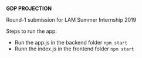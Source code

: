 **GDP PROJECTION**

Round-1 submission for LAM Summer Internship 2019

Steps to run the app:

- Run the app.js in the backend folder
  `npm start`
- Runn the index.js in the frontend folder
  `npm start`

